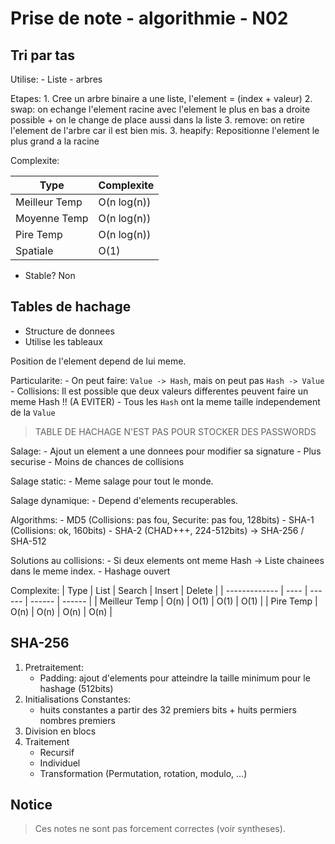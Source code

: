 # Prise de note - algorithmie - N02

## Tri par tas

Utilise:
    - Liste
    - arbres

Etapes:
    1. Cree un arbre binaire a une liste, l'element = (index + valeur)
    2. swap: on echange l'element racine avec l'element le plus en bas a droite possible + on le change de place aussi dans la liste
    3. remove: on retire l'element de l'arbre car il est bien mis.
    3. heapify: Repositionne l'element le plus grand a la racine

Complexite:

| Type          | Complexite  |
| ------------- | ----------- |
| Meilleur Temp | O(n log(n)) |
| Moyenne Temp  | O(n log(n)) |
| Pire Temp     | O(n log(n)) |
| Spatiale      | O(1)        |

- Stable? Non

## Tables de hachage
- Structure de donnees
- Utilise les tableaux

Position de l'element depend de lui meme.

Particularite:
    - On peut faire: `Value -> Hash`, mais on peut pas `Hash -> Value`
    - Collisions: Il est possible que deux valeurs differentes peuvent faire un meme Hash !! (A EVITER)
    - Tous les `Hash` ont la meme taille independement de la `Value`

> TABLE DE HACHAGE N'EST PAS POUR STOCKER DES PASSWORDS

Salage:
    - Ajout un element a une donnees pour modifier sa signature
    - Plus securise
    - Moins de chances de collisions

Salage static:
    - Meme salage pour tout le monde.

Salage dynamique:
    - Depend d'elements recuperables.

Algorithms:
    - MD5 (Collisions: pas fou, Securite: pas fou, 128bits)
    - SHA-1 (Collisions: ok, 160bits)
    - SHA-2 (CHAD+++, 224-512bits) -> SHA-256 / SHA-512

Solutions au collisions:
    - Si deux elements ont meme Hash -> Liste chainees dans le meme index.
    - Hashage ouvert

Complexite:
| Type          | List | Search | Insert | Delete |
| ------------- | ---- | ------ | ------ | ------ |
| Meilleur Temp | O(n) | O(1)   | O(1)   | O(1)   |
| Pire Temp     | O(n) | O(n)   | O(n)   | O(n)   |

## SHA-256
1. Pretraitement:
    - Padding: ajout d'elements pour atteindre la taille minimum pour le hashage (512bits)
2. Initialisations Constantes:
    - huits constantes a partir des 32 premiers bits + huits permiers nombres premiers
3. Division en blocs
4. Traitement
    - Recursif
    - Individuel
    - Transformation (Permutation, rotation, modulo, ...)
    

## Notice

> Ces notes ne sont pas forcement correctes (voir syntheses).
